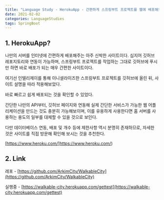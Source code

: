 ```yaml
---
title: "Language Study - HerokuApp - 간편하게 스프링부트 프로젝트를 웹에 배포해보자"
date: 2021-02-02
categories: LanguageStudies
tags: SpringBoot
---
```



## 1. HerokuApp?

나만의 서버를 인터넷에 간편하게 배포해주는 아주 신박한 사이트이다. 심지어 깃허브 레포지토리와 연동이 가능하며, 스프링부트 프로젝트를 작업하는 그대로 깃허브에 푸시만 하면 바로 배포가 되는 매우 간편한 사이트이다.

여기선 인텔리제이를 통해 이니셜라이즈한 스프링부트 프로젝트를 깃허브에 올린 뒤, 사이트 설명을 따라 적용해보았다. 

바로 빠르고 쉽게 배포되는 것을 확인할 수 있었다.

간단한 나만의 API부터, 깃허브 페이지와 연동해 실제 간단한 서비스가 가능한 웹 어플리케이션을 만드는 것도 충분히 가능해보이며, 이를 유용하게 사용한다면 홈 서버를 사용하는 용도의 일부를 대체할 수 있을 것으로 보인다.

다만 데이터베이스 연동, 배포 및 개수 등에 제한사항 역시 분명히 존재하므로, 자세한 것은 사이트를 직접 방문해 확인해 보시는 것을 추천한다.

[https://www.heroku.com/]https://www.heroku.com/)

## 2. Link

레포 - [https://github.com/ArkimCity/WalkableCity](https://github.com/ArkimCity/WalkableCity)

실행중 - [https://walkable-city.herokuapp.com/gettest](https://walkable-city.herokuapp.com/gettest)

